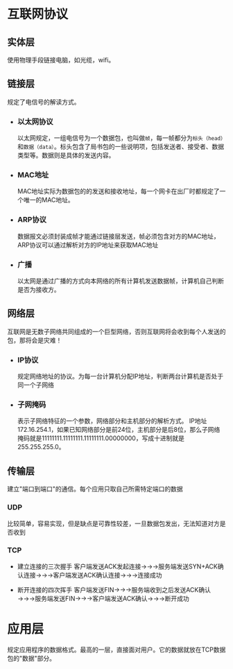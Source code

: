 # 互联网协议

## 实体层
使用物理手段链接电脑，如光缆，wifi。

## 链接层
规定了电信号的解读方式。

-  ### 以太网协议
    以太网规定，一组电信号为一个数据包，也叫做`帧`，每一帧都分为`标头（head）`和`数据（data）`。标头包含了局书包的一些说明项，包括发送者、接受者、数据类型等。数据则是具体的发送内容。

- ### MAC地址
    MAC地址实际为数据包的的发送和接收地址，每一个网卡在出厂时都规定了一个唯一的MAC地址。

- ### ARP协议
    数据报文必须封装成帧才能通过链接层发送，帧必须包含对方的MAC地址，ARP协议可以通过解析对方的IP地址来获取MAC地址

- ### 广播
    以太网是通过广播的方式向本网络的所有计算机发送数据帧，计算机自己判断是否为接收方。

## 网络层
互联网是无数子网络共同组成的一个巨型网络，否则互联网将会收到每个人发送的包，那将会是灾难！

- ### IP协议
    规定网络地址的协议。为每一台计算机分配IP地址，判断两台计算机是否处于同一个子网络

- ### 子网掩码
    表示子网络特征的一个参数，网络部分和主机部分的解析方式。
    IP地址172.16.254.1，如果已知网络部分是前24位，主机部分是后8位，那么子网络掩码就是11111111.11111111.11111111.00000000，写成十进制就是255.255.255.0。

## 传输层
建立"端口到端口"的通信。每个应用只取自己所需特定端口的数据

### UDP
比较简单，容易实现，但是缺点是可靠性较差，一旦数据包发出，无法知道对方是否收到

### TCP

- 建立连接的三次握手
    客户端发送ACK发起连接→→→服务端发送SYN+ACK确认连接→→→客户端发送ACK确认连接→→→连接成功

- 断开连接的四次挥手
    客户端发送FIN→→→服务端收到之后发送ACK确认→→→服务端发送FIN→→→客户端发送ACK确认→→→断开成功

# 应用层
规定应用程序的数据格式。最高的一层，直接面对用户。它的数据就放在TCP数据包的"数据"部分。

